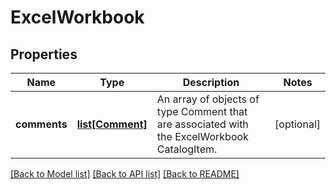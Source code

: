 # ExcelWorkbook

## Properties
Name | Type | Description | Notes
------------ | ------------- | ------------- | -------------
**comments** | [**list[Comment]**](Comment.md) | An array of objects of type Comment that are associated with the ExcelWorkbook CatalogItem. | [optional] 

[[Back to Model list]](../README.md#documentation-for-models) [[Back to API list]](../README.md#documentation-for-api-endpoints) [[Back to README]](../README.md)


